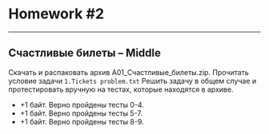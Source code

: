 # Homework #2
---
## Счастливые билеты – Middle
Скачать и распаковать архив A01_Счастливые_билеты.zip. Прочитать условие задачи `1.Tickets problem.txt`
Решить задачу в общем случае и протестировать вручную на тестах, которые находятся в архиве.
* +1 байт. Верно пройдены тесты 0-4.
* +1 байт. Верно пройдены тесты 5-7.
* +1 байт. Верно пройдены тесты 8-9.